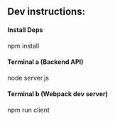 ## Dev instructions:  

#### Install Deps
npm install  
  
#### Terminal a (Backend API)  
node server.js  
  
#### Terminal b (Webpack dev server)  
npm run client